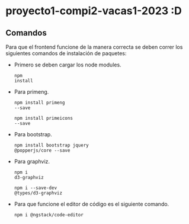 # proyecto1-compi2-vacas1-2023 :D
## Comandos  
Para que el frontend funcione de la manera correcta se deben correr los siguientes comandos de instalación de paquetes:

- Primero se deben cargar los node modules.<pre><code>npm install</code></pre>
- Para primeng. <pre><code>npm install primeng --save</code></pre><pre><code>npm install primeicons --save</code></pre>
- Para bootstrap.<pre><code>npm install bootstrap jquery @popperjs/core --save</code></pre>
- Para graphviz. <pre><code>npm i d3-graphviz</code></pre><pre><code>npm i --save-dev @types/d3-graphviz</code></pre>
- Para que funcione el editor de código es el siguiente comando.<pre><code>npm i @ngstack/code-editor</code></pre>
